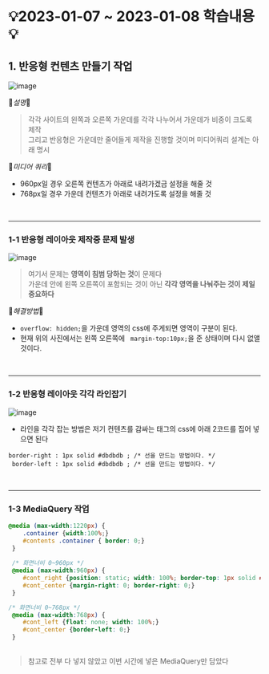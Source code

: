 # 💡2023-01-07 ~ 2023-01-08 학습내용💡

## 1. 반응형 컨텐츠 만들기 작업
 ![image](https://user-images.githubusercontent.com/94120988/211163329-fe8b2589-986c-4814-ab1e-1bffd6b9fa49.png)

📕*설명*📕
> 각각 사이트의 왼쪽과 오른쪽 가운데를 각각 나누어서 가운데가 비중이 크도록 제작<br>
> 그리고 반응형은 가운데만 줄어들게 제작을 진행할 것이며 미디어쿼리 설계는 아래 명시


📘*미디어 쿼리*📘
- 960px일 경우 오른쪽 컨텐츠가 아래로 내려가겠금 설정을 해줄 것 <br>
- 768px일 경우 가운데 컨텐츠가 아래로 내려가도록 설정을 해줄 것 <br>
<br>
<hr>

### 1-1 반응형 레이아웃 제작중 문제 발생
![image](https://user-images.githubusercontent.com/94120988/211163524-4c6f6095-66d3-4d96-9f7a-a42a60d44885.png)

> 여기서 문제는 <b>영역이 침범 당하는 것</b>이 문제다<br>
> 가운데 안에 왼쪽 오른쪽이 포함되는 것이 아닌 <b> 각각 영역을 나눠주는 것이 제일 중요하다 </b> 

🔎*해결방법*🔎
- ```overflow: hidden;```을 가운데 영역의 css에 주게되면 영역이 구분이 된다.
- 현재 위의 사진에서는 왼쪽 오른쪽에 ``` margin-top:10px;```을 준 상태이며 다시 없앨 것이다.
<br>
<hr>

### 1-2 반응형 레이아웃 각각 라인잡기
![image](https://user-images.githubusercontent.com/94120988/211163793-5a2388df-3b70-498d-bb09-61cdbc618674.png)

- 라인을 각각 잡는 방법은 저기 컨텐츠를 감싸는 태그의 css에 아래 2코드를 집어 넣으면 된다<br>
 ```
 border-right : 1px solid #dbdbdb ; /* 선을 만드는 방법이다. */
 border-left : 1px solid #dbdbdb ; /* 선을 만드는 방법이다. */
  ```
<br>
<hr>
 
### 1-3 MediaQuery 작업
```css
@media (max-width:1220px) {
    .container {width:100%;}
    #contents .container { border: 0;}
 }
 
 /* 화면너비 0~960px */
 @media (max-width:960px) {
    #cont_right {position: static; width: 100%; border-top: 1px solid #dbdbdb;} /* position을 초기값으로 돌릴려면 static을 선언해주면 된다.*/
    #cont_center {margin-right: 0; border-right: 0;}
 }

/* 화면너비 0~768px */
 @media (max-width:768px) {
    #cont_left {float: none; width: 100%;}
    #cont_center {border-left: 0;}
 }
 
```
> 참고로 전부 다 넣지 않았고 이번 시간에 넣은 MediaQuery만 담았다
